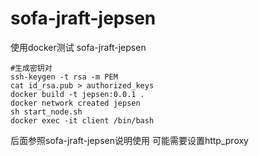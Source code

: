 # sofa-jraft-jepsen

使用docker测试 sofa-jraft-jepsen

```
#生成密钥对
ssh-keygen -t rsa -m PEM 
cat id_rsa.pub > authorized_keys
docker build -t jepsen:0.0.1 .
docker network created jepsen
sh start_node.sh
docker exec -it client /bin/bash
```
后面参照sofa-jraft-jepsen说明使用 可能需要设置http_proxy